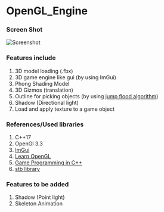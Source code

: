 # OpenGL_Engine

### Screen Shot
![Screenshot](https://github.com/dooeverything/OpenGL_Engine/blob/main/ScreenShots/Screenshot-3.png)

### Features include
 1. 3D model loading (.fbx)
 2. 3D game engine like gui (by using ImGui)
 3. Phong Shading Model
 4. 3D Gizmos (translation)
 5. Outline for picking objects (by using [jump flood algorithm](https://www.comp.nus.edu.sg/~tants/jfa.html))
 6. Shadow (Directional light)
 7. Load and apply texture to a game object

### References/Used libraries
 1. C++17
 2. OpenGl 3.3
 3. [ImGui](https://github.com/ocornut/imgui)
 4. [Learn OpenGL](learnopengl.com)
 5. [Game Programming in C++](https://www.amazon.com/Game-Programming-Creating-Games-Design/dp/0134597206)
 6. [stb library](https://github.com/nothings/stb)

### 

### Features to be added
 1. Shadow (Point light)
 2. Skeleton Animation
